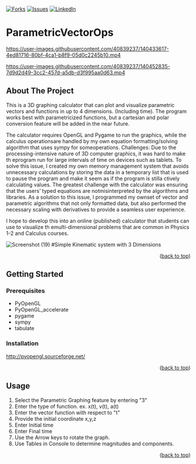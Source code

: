 <div id="top"></div>

[![Forks][forks-shield]][forks-url]
[![Issues][issues-shield]][issues-url]
[![LinkedIn][linkedin-shield]][linkedin-url]

# ParametricVectorOps

https://user-images.githubusercontent.com/40839237/140433617-4ed81716-80bf-4ca1-b8f9-05d0c2245b10.mp4


https://user-images.githubusercontent.com/40839237/140452835-7d9d2d49-3cc2-457d-a5db-d3f995aa0d63.mp4


## About The Project


This is a 3D graphing calculator that can plot and visualize parametric vectors and functions in up to 4 dimensions. (Including time). The program works best with parametricized functions, but a cartesian and polar conversion feature will be added in the near future.

The calculator requires OpenGL and Pygame to run the graphics, while the calculus operationsare handled by my own equation formatting/solving algorithm that uses sympy for someoperations. 
Challenges: Due to the processing-intensive nature of 3D computer graphics, it was hard to make th eprogram run for large intervals of time on devices such as tablets. To solve this issue, I created my own memory management system that avoids unnecessary calculations by storing the data in a temporary list that is used to pause the program and make it seem as if the program is stilla ctively calculating values. The greatest challenge with the calculator was ensuring that the users’ typed equations are notmisinterpreted by the algorithms and libraries. As a solution to this issue, I programmed my ownset of vector and parametric algorithms that not only formatted data, but also performed the necessary scaling with derivatives to provide a seamless user experience.

I hope to develop this into an online (published)  calculator that students can use to visualize th emulti-dimensional problems that are common in Physics 1-2 and Calculus courses.

![Screenshot (19)](https://user-images.githubusercontent.com/40839237/140453833-3eca0725-ebc0-4115-8e97-fab4ee3b5602.png)
#Simple Kinematic system with 3 Dimensions

<p align="right">(<a href="#top">back to top</a>)</p>

<!-- GETTING STARTED -->
## Getting Started

### Prerequisites

* PyOpenGL
* PyOpenGL_accelerate
* pygame
* sympy
* tabulate

### Installation

http://pyopengl.sourceforge.net/

<p align="right">(<a href="#top">back to top</a>)</p>

<!-- USAGE EXAMPLES -->
## Usage
1. Select the Parametric Graphing feature by entering "3"
2. Enter the type of function. ex.  x(t), v(t), a(t)
3. Enter the vector function with respect to "t"
4. Provide the initial coordinate   x,y,z
5. Enter Initial time
6. Enter Final time 
7. Use the Arrow keys to rotate the graph.
8. Use Tables in Console to determine magnitudes and components.

<p align="right">(<a href="#top">back to top</a>)</p>


<!-- MARKDOWN LINKS & IMAGES -->
<!-- https://www.markdownguide.org/basic-syntax/#reference-style-links -->
[contributors-shield]: https://img.shields.io/github/contributors/othneildrew/Best-README-Template.svg?style=for-the-badge
[contributors-url]: https://github.com/dahvid12/ParametricVectorOps/graphs/contributors
[forks-shield]: https://img.shields.io/github/forks/othneildrew/Best-README-Template.svg?style=for-the-badge
[forks-url]: https://github.com/dahvid12/ParametricVectorOps/network/members
[issues-shield]: https://img.shields.io/github/issues/othneildrew/Best-README-Template.svg?style=for-the-badge
[issues-url]: https://github.com/dahvid12/ParametricVectorOps/issues
[linkedin-shield]: https://img.shields.io/badge/-LinkedIn-black.svg?style=for-the-badge&logo=linkedin&colorB=555
[linkedin-url]: https://www.linkedin.com/in/david-martinez-6785b11a2/
